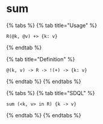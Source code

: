 # sum

{% tabs %}
{% tab title="Usage" %}
```
R(@k, @v) +> {k: v}
```
{% endtab %}

{% tab title="Definition" %}
```
@(k, v) -> R -> !(+) -> {k: v}
```
{% endtab %}
{% endtabs %}

{% tabs %}
{% tab title="SDQL" %}
```
sum (<k, v> in R) {k -> v}
```
{% endtab %}
{% endtabs %}
